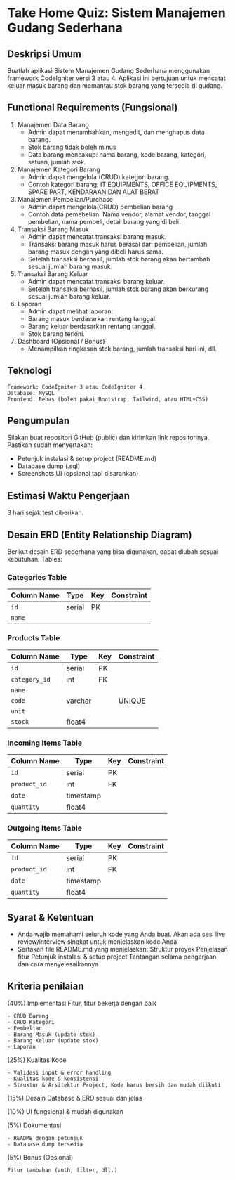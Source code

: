 # Take Home Quiz: Sistem Manajemen Gudang Sederhana

## Deskripsi Umum
Buatlah aplikasi Sistem Manajemen Gudang Sederhana menggunakan framework CodeIgniter versi 3 atau 4. Aplikasi ini bertujuan untuk mencatat keluar masuk barang dan memantau stok barang yang tersedia di gudang.


## Functional Requirements (Fungsional)
1. Manajemen Data Barang
    - Admin dapat menambahkan, mengedit, dan menghapus data barang.
    - Stok barang tidak boleh minus
    - Data barang mencakup: nama barang, kode barang, kategori, satuan, jumlah stok.
2. Manajemen Kategori Barang
    - Admin dapat mengelola (CRUD) kategori barang.
    - Contoh kategori barang: IT EQUIPMENTS, OFFICE EQUIPMENTS, SPARE PART, KENDARAAN DAN ALAT BERAT
3. Manajemen Pembelian/Purchase
    - Admin dapat mengelola(CRUD) pembelian barang
    - Contoh data pemebelian: Nama vendor, alamat vendor, tanggal pembelian, nama pembeli, detail barang yang di beli.
4. Transaksi Barang Masuk
    - Admin dapat mencatat transaksi barang masuk.
    - Transaksi barang masuk harus berasal dari pembelian, jumlah barang masuk dengan yang dibeli harus sama.
    - Setelah transaksi berhasil, jumlah stok barang akan bertambah sesuai jumlah barang masuk.
5. Transaksi Barang Keluar
    - Admin dapat mencatat transaksi barang keluar.
    - Setelah transaksi berhasil, jumlah stok barang akan berkurang sesuai jumlah barang keluar.
6. Laporan
      - Admin dapat melihat laporan:
      - Barang masuk berdasarkan rentang tanggal.
      - Barang keluar berdasarkan rentang tanggal.
      - Stok barang terkini.
6. Dashboard (Opsional / Bonus)
      - Menampilkan ringkasan stok barang, jumlah transaksi hari ini, dll.


## Teknologi
    Framework: CodeIgniter 3 atau CodeIgniter 4
    Database: MySQL
    Frontend: Bebas (boleh pakai Bootstrap, Tailwind, atau HTML+CSS)


## Pengumpulan
Silakan buat repositori GitHub (public) dan kirimkan link repositorinya. Pastikan sudah menyertakan:
- Petunjuk instalasi & setup project (README.md)
- Database dump (.sql)
- Screenshots UI (opsional tapi disarankan)

## Estimasi Waktu Pengerjaan
3 hari sejak test diberikan.


## Desain ERD (Entity Relationship Diagram)
Berikut desain ERD sederhana yang bisa digunakan, dapat diubah sesuai kebutuhan:
Tables:

### Categories Table
| Column Name | Type   | Key | Constraint |
| ----------- | ------ | --- | ---------- |
| `id`        | serial | PK  |            |
| `name`      |        |     |            |

### Products Table
| Column Name   | Type    | Key | Constraint |
| ------------- | ------- | --- | ---------- |
| `id`          | serial  | PK  |            |
| `category_id` | int     | FK  |            |
| `name`        |         |     |            |
| `code`        | varchar |     | UNIQUE     |
| `unit`        |         |     |            |
| `stock`       | float4  |     |            |

### Incoming Items Table
| Column Name  | Type      | Key | Constraint |
| ------------ | --------- | --- | ---------- |
| `id`         | serial    | PK  |            |
| `product_id` | int       | FK  |            |
| `date`       | timestamp |     |            |
| `quantity`   | float4    |     |            |

### Outgoing Items Table
| Column Name  | Type      | Key | Constraint |
| ------------ | --------- | --- | ---------- |
| `id`         | serial    | PK  |            |
| `product_id` | int       | FK  |            |
| `date`       | timestamp |     |            |
| `quantity`   | float4    |     |            |


## Syarat & Ketentuan
- Anda wajib memahami seluruh kode yang Anda buat. Akan ada sesi live review/interview singkat untuk menjelaskan kode Anda
- Sertakan file README.md yang menjelaskan:
   Struktur proyek
   Penjelasan fitur
   Petunjuk instalasi & setup project
   Tantangan selama pengerjaan dan cara menyelesaikannya


## Kriteria penilaian
(40%) Implementasi Fitur, fitur bekerja dengan baik
    
    - CRUD Barang
    - CRUD Kategori
    - Pembelian
    - Barang Masuk (update stok)
    - Barang Keluar (update stok)
    - Laporan
  
(25%) Kualitas Kode 

    - Validasi input & error handling
    - Kualitas kode & konsistensi
    - Struktur & Arsitektur Project, Kode harus bersih dan mudah diikuti

(15%) Desain Database & ERD sesuai dan jelas 

(10%) UI fungsional & mudah digunakan 

(5%) Dokumentasi	

    - README dengan petunjuk
    - Database dump tersedia

(5%) Bonus (Opsional) 
    
    Fitur tambahan (auth, filter, dll.)